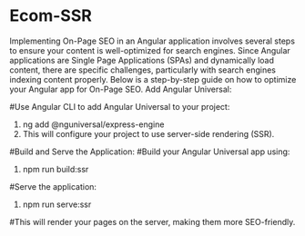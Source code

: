 # Ecom-SSR
Implementing On-Page SEO in an Angular application involves several steps to ensure your content is well-optimized for search engines. Since Angular applications are Single Page Applications (SPAs) and dynamically load content, there are specific challenges, particularly with search engines indexing content properly. Below is a step-by-step guide on how to optimize your Angular app for On-Page SEO.
Add Angular Universal:

#Use Angular CLI to add Angular Universal to your project:
1. ng add @nguniversal/express-engine
2. This will configure your project to use server-side rendering (SSR).

#Build and Serve the Application:
#Build your Angular Universal app using:
1. npm run build:ssr

#Serve the application:
1. npm run serve:ssr

#This will render your pages on the server, making them more SEO-friendly.
